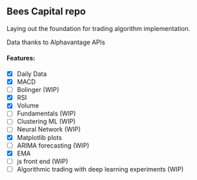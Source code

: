 ## Bees Capital repo ##

Laying out the foundation for trading algorithm implementation.

Data thanks to Alphavantage APIs

#### Features: ####
- [x] Daily Data	
- [x] MACD	
- [ ] Bolinger	(WIP)
- [x] RSI	
- [x] Volume	
- [ ] Fundamentals	(WIP)
- [ ] Clustering ML	(WIP)
- [ ] Neural Network (WIP)
- [x] Matplotlib plots
- [ ] ARIMA forecasting	(WIP)
- [x] EMA	
- [ ] js front end	(WIP)
- [ ] Algorithmic trading with deep learning experiments	(WIP)
